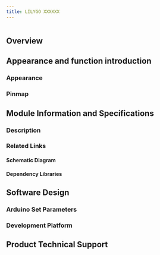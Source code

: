 ```yaml
---
title: LILYGO XXXXXX
---
```

<!-- **[English](README.MD) | 中文** -->

<div style="width:100%; display:flex;justify-content: center;">

</div>

<!-- <div style="padding: 1em 0 0 0; display: flex; justify-content: center">
    <a target="_blank" style="margin: 1em;color: white; font-size: 0.9em; border-radius: 0.3em; padding: 0.5em 2em; background-color:rgb(63, 201, 28)" href="https://item.taobao.com/item.htm?id=846226367137">淘宝</a>
    <a target="_blank" style="margin: 1em;color: white; font-size: 0.9em; border-radius: 0.3em; padding: 0.5em 2em; background-color:rgb(63, 201, 28)" href="https://www.aliexpress.com/store/911876460">速卖通</a>
</div> -->

## Overview

## Appearance and function introduction
### Appearance

### Pinmap 


## Module Information and Specifications
### Description

### Related Links

#### Schematic Diagram

#### Dependency Libraries

## Software Design
### Arduino Set Parameters

### Development Platform

## Product Technical Support 


